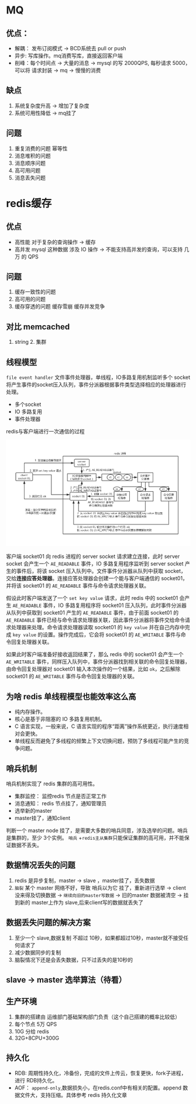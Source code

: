 
# MQ
## 优点：
- 解耦：
发布订阅模式 -> BCD系统去 pull or push
- 异步: 写库操作。mq消费写库，直接返回客户端
- 削峰：每个时间点 -> 大量的消息 -> mysql 的写 2000QPS, 每秒请求 5000，可以将 请求封装 -> mq -> 慢慢的消费

## 缺点

1. 系统复杂度升高 -> 增加了复杂度
2. 系统可用性降低 -> mq挂了
## 问题
1. 重复消费的问题 幂等性
2. 消息堆积的问题
3. 消息顺序问题
4. 高可用问题
5. 消息丢失问题

# redis缓存
## 优点
- 高性能
对于复杂的查询操作 -> 缓存
- 高并发
mysql 这种数据 涉及 IO 操作 -> 不能支持高并发的查询，可以支持 几万 的 QPS
## 问题
1. 缓存一致性的问题
2. 高可用的问题
3. 缓存穿透的问题 缓存雪崩 缓存并发竞争 

## 对比 memcached
1. string 2. 集群 

## 线程模型
`file event handler` 文件事件处理器，单线程，IO多路复用机制监听多个 socket 将产生事件的socket压入队列，事件分派器根据事件类型选择相应的处理器进行处理。
- 多个socket
- IO 多路复用
- 事件处理器

redis与客户端进行一次通信的过程

![redis-single-thread-model](./images/redis-single-thread-model.png)

客户端 socket01 向 redis 进程的 server socket 请求建立连接，此时 server socket 会产生一个 `AE_READABLE` 事件，IO 多路复用程序监听到 server socket 产生的事件后，将该 socket 压入队列中。文件事件分派器从队列中获取 socket，交给**连接应答处理器**。连接应答处理器会创建一个能与客户端通信的 socket01，并将该 socket01 的 `AE_READABLE` 事件与命令请求处理器关联。

假设此时客户端发送了一个 `set key value` 请求，此时 redis 中的 socket01 会产生 `AE_READABLE` 事件，IO 多路复用程序将 socket01 压入队列，此时事件分派器从队列中获取到 socket01 产生的 `AE_READABLE` 事件，由于前面 socket01 的 `AE_READABLE` 事件已经与命令请求处理器关联，因此事件分派器将事件交给命令请求处理器来处理。命令请求处理器读取 socket01 的 `key value` 并在自己内存中完成 `key value` 的设置。操作完成后，它会将 socket01 的 `AE_WRITABLE` 事件与命令回复处理器关联。

如果此时客户端准备好接收返回结果了，那么 redis 中的 socket01 会产生一个 `AE_WRITABLE` 事件，同样压入队列中，事件分派器找到相关联的命令回复处理器，由命令回复处理器对 socket01 输入本次操作的一个结果，比如 `ok`，之后解除 socket01 的 `AE_WRITABLE` 事件与命令回复处理器的关联。

## 为啥 redis 单线程模型也能效率这么高

- 纯内存操作。
- 核心是基于非阻塞的 IO 多路复用机制。
- C 语言实现，一般来说，C 语言实现的程序“距离”操作系统更近，执行速度相对会更快。
- 单线程反而避免了多线程的频繁上下文切换问题，预防了多线程可能产生的竞争问题。
## 哨兵机制

哨兵机制实现了 redis 集群的高可用性。
- 集群监控： 监控redis 节点是否正常工作
- 消息通知： redis 节点挂了，通知管理员
- 选举新的master
- master挂了，通知client

判断一个 master node 挂了，是需要大多数的哨兵同意，涉及选举的问题。哨兵是集群的，至少 3个实例。
`哨兵` +`redis主从集群`只能保证集群的高可用，并不能保证数据不丢失。

## 数据情况丢失的问题

1. redis 是异步复制，master -> slave ，master挂了，丢失数据
2. `脑裂` 某个 master 网络不好，导致 哨兵以为它 挂了，重新进行选举 -> client 没来得及切换数据 -> `继续向旧的master写数据` -> 旧的master 数据被清空 -> 挂到新的 master上作为 slave,后来client写的数据就丢失了

## 数据丢失问题的解决方案

1. 至少一个 slave,数据复制 不超过 10秒，如果都超过10秒，master就不接受任何请求了
2. 减少数据同步的复制
3. 脑裂情况下还是会丢失数据，只不过丢失的是10秒的

## slave -> master 选举算法（待看）

## 生产环境
1. 集群的搭建由 运维部门基础架构部门负责（这个自己搭建的概率比较低）
2. 每个节点 5万 QPS
3. 10G 分给 redis
4. 32G+8CPU+300G

## 持久化

- RDB: 周期性持久化，冷备份，完成的文件上传云，恢复更快，fork子进程，进行 RDB持久化。
- AOF： `append-only`,数据损失小，在redis.conf中有相关的配置。append 数据文件大，支持压缩。具体参考 redis 持久化文章


